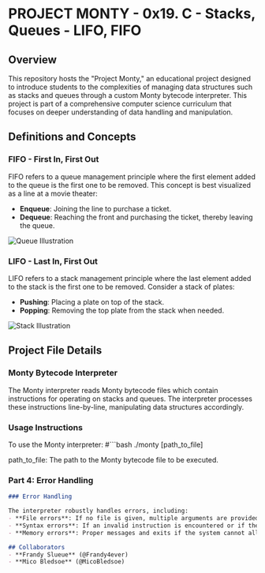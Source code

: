 # PROJECT MONTY - 0x19. C - Stacks, Queues - LIFO, FIFO

## Overview

This repository hosts the "Project Monty," an educational project designed to introduce students to the complexities of managing data structures such as stacks and queues through a custom Monty bytecode interpreter. This project is part of a comprehensive computer science curriculum that focuses on deeper understanding of data handling and manipulation.

## Definitions and Concepts

### FIFO - First In, First Out

FIFO refers to a queue management principle where the first element added to the queue is the first one to be removed. This concept is best visualized as a line at a movie theater:
- **Enqueue**: Joining the line to purchase a ticket.
- **Dequeue**: Reaching the front and purchasing the ticket, thereby leaving the queue.

![Queue Illustration](https://user-images.githubusercontent.com/108279441/202910424-f785f48f-2a4b-477e-a1b4-55d807319f14.png)

### LIFO - Last In, First Out

LIFO refers to a stack management principle where the last element added to the stack is the first one to be removed. Consider a stack of plates:
- **Pushing**: Placing a plate on top of the stack.
- **Popping**: Removing the top plate from the stack when needed.

![Stack Illustration](https://user-images.githubusercontent.com/108279441/202910416-0f9a1d0f-c85d-43cf-a38c-be35e39dc93e.jpeg)

## Project File Details

### Monty Bytecode Interpreter

The Monty interpreter reads Monty bytecode files which contain instructions for operating on stacks and queues. The interpreter processes these instructions line-by-line, manipulating data structures accordingly.

### Usage Instructions

To use the Monty interpreter:
#```bash
./monty [path_to_file]

path_to_file: The path to the Monty bytecode file to be executed.


### Part 4: Error Handling
```markdown
### Error Handling

The interpreter robustly handles errors, including:
- **File errors**: If no file is given, multiple arguments are provided, or the file cannot be opened.
- **Syntax errors**: If an invalid instruction is encountered or if there are issues with the line format in the bytecode file. Specific errors will provide detailed messages to assist in debugging.
- **Memory errors**: Proper messages and exits if the system cannot allocate memory.

## Collaborators
- **Frandy Slueue** (@Frandy4ever)
- **Mico Bledsoe** (@MicoBledsoe)
